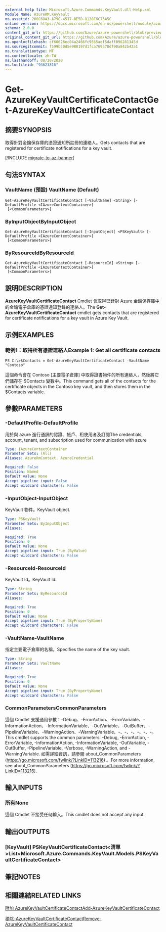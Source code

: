 ```yaml
---
external help file: Microsoft.Azure.Commands.KeyVault.dll-Help.xml
Module Name: AzureRM.KeyVault
ms.assetid: 200C68A3-A79C-4517-8E5D-8128F6C73A5C
online version: https://docs.microsoft.com/en-us/powershell/module/azurerm.keyvault/get-azurekeyvaultcertificatecontact
schema: 2.0.0
content_git_url: https://github.com/Azure/azure-powershell/blob/preview/src/ResourceManager/KeyVault/Commands.KeyVault/help/Get-AzureKeyVaultCertificateContact.md
original_content_git_url: https://github.com/Azure/azure-powershell/blob/preview/src/ResourceManager/KeyVault/Commands.KeyVault/help/Get-AzureKeyVaultCertificateContact.md
ms.openlocfilehash: cf60626ec04a2466fc9565aef5daff896281345d
ms.sourcegitcommit: f599b50d5e980197d1fca769378df90a842b42a1
ms.translationtype: MT
ms.contentlocale: zh-TW
ms.lasthandoff: 08/20/2020
ms.locfileid: "93623816"
---
```

# <span data-ttu-id="9eb70-101">Get-AzureKeyVaultCertificateContact</span><span class="sxs-lookup"><span data-stu-id="9eb70-101">Get-AzureKeyVaultCertificateContact</span></span>

## <span data-ttu-id="9eb70-102">摘要</span><span class="sxs-lookup"><span data-stu-id="9eb70-102">SYNOPSIS</span></span>
<span data-ttu-id="9eb70-103">取得針對金鑰保存庫的憑證通知所註冊的連絡人。</span><span class="sxs-lookup"><span data-stu-id="9eb70-103">Gets contacts that are registered for certificate notifications for a key vault.</span></span>

[!INCLUDE [migrate-to-az-banner](../../includes/migrate-to-az-banner.md)]

## <span data-ttu-id="9eb70-104">句法</span><span class="sxs-lookup"><span data-stu-id="9eb70-104">SYNTAX</span></span>

### <span data-ttu-id="9eb70-105">VaultName (預設) </span><span class="sxs-lookup"><span data-stu-id="9eb70-105">VaultName (Default)</span></span>
```
Get-AzureKeyVaultCertificateContact [-VaultName] <String> [-DefaultProfile <IAzureContextContainer>]
 [<CommonParameters>]
```

### <span data-ttu-id="9eb70-106">ByInputObject</span><span class="sxs-lookup"><span data-stu-id="9eb70-106">ByInputObject</span></span>
```
Get-AzureKeyVaultCertificateContact [-InputObject] <PSKeyVault> [-DefaultProfile <IAzureContextContainer>]
 [<CommonParameters>]
```

### <span data-ttu-id="9eb70-107">ByResourceId</span><span class="sxs-lookup"><span data-stu-id="9eb70-107">ByResourceId</span></span>
```
Get-AzureKeyVaultCertificateContact [-ResourceId] <String> [-DefaultProfile <IAzureContextContainer>]
 [<CommonParameters>]
```

## <span data-ttu-id="9eb70-108">說明</span><span class="sxs-lookup"><span data-stu-id="9eb70-108">DESCRIPTION</span></span>
<span data-ttu-id="9eb70-109">**AzureKeyVaultCertificateContact** Cmdlet 會取得已針對 Azure 金鑰保存庫中的金鑰電子倉庫的憑證通知登錄的連絡人。</span><span class="sxs-lookup"><span data-stu-id="9eb70-109">The **Get-AzureKeyVaultCertificateContact** cmdlet gets contacts that are registered for certificate notifications for a key vault in Azure Key Vault.</span></span>

## <span data-ttu-id="9eb70-110">示例</span><span class="sxs-lookup"><span data-stu-id="9eb70-110">EXAMPLES</span></span>

### <span data-ttu-id="9eb70-111">範例1：取得所有憑證連絡人</span><span class="sxs-lookup"><span data-stu-id="9eb70-111">Example 1: Get all certificate contacts</span></span>
```
PS C:\>$Contacts = Get-AzureKeyVaultCertificateContact -VaultName "Contoso"
```

<span data-ttu-id="9eb70-112">這個命令會在 Contoso [主要電子倉庫] 中取得證書物件的所有連絡人，然後將它們儲存在 $Contacts 變數中。</span><span class="sxs-lookup"><span data-stu-id="9eb70-112">This command gets all of the contacts for the certificate objects in the Contoso key vault, and then stores them in the $Contacts variable.</span></span>

## <span data-ttu-id="9eb70-113">參數</span><span class="sxs-lookup"><span data-stu-id="9eb70-113">PARAMETERS</span></span>

### <span data-ttu-id="9eb70-114">-DefaultProfile</span><span class="sxs-lookup"><span data-stu-id="9eb70-114">-DefaultProfile</span></span>
<span data-ttu-id="9eb70-115">用於與 azure 進行通訊的認證、帳戶、租使用者及訂閱</span><span class="sxs-lookup"><span data-stu-id="9eb70-115">The credentials, account, tenant, and subscription used for communication with azure</span></span>

```yaml
Type: IAzureContextContainer
Parameter Sets: (All)
Aliases: AzureRmContext, AzureCredential

Required: False
Position: Named
Default value: None
Accept pipeline input: False
Accept wildcard characters: False
```

### <span data-ttu-id="9eb70-116">-InputObject</span><span class="sxs-lookup"><span data-stu-id="9eb70-116">-InputObject</span></span>
<span data-ttu-id="9eb70-117">KeyVault 物件。</span><span class="sxs-lookup"><span data-stu-id="9eb70-117">KeyVault object.</span></span>

```yaml
Type: PSKeyVault
Parameter Sets: ByInputObject
Aliases:

Required: True
Position: 0
Default value: None
Accept pipeline input: True (ByValue)
Accept wildcard characters: False
```

### <span data-ttu-id="9eb70-118">-ResourceId</span><span class="sxs-lookup"><span data-stu-id="9eb70-118">-ResourceId</span></span>
<span data-ttu-id="9eb70-119">KeyVault Id。</span><span class="sxs-lookup"><span data-stu-id="9eb70-119">KeyVault Id.</span></span>

```yaml
Type: String
Parameter Sets: ByResourceId
Aliases:

Required: True
Position: 0
Default value: None
Accept pipeline input: True (ByPropertyName)
Accept wildcard characters: False
```

### <span data-ttu-id="9eb70-120">-VaultName</span><span class="sxs-lookup"><span data-stu-id="9eb70-120">-VaultName</span></span>
<span data-ttu-id="9eb70-121">指定主要電子倉庫的名稱。</span><span class="sxs-lookup"><span data-stu-id="9eb70-121">Specifies the name of the key vault.</span></span>

```yaml
Type: String
Parameter Sets: VaultName
Aliases:

Required: True
Position: 0
Default value: None
Accept pipeline input: True (ByPropertyName)
Accept wildcard characters: False
```

### <span data-ttu-id="9eb70-122">CommonParameters</span><span class="sxs-lookup"><span data-stu-id="9eb70-122">CommonParameters</span></span>
<span data-ttu-id="9eb70-123">這個 Cmdlet 支援通用參數：-Debug、-ErrorAction、-ErrorVariable、-InformationAction、-InformationVariable、-OutVariable、-OutBuffer、-PipelineVariable、-WarningAction、-WarningVariable、-、-、-、-、-、-。</span><span class="sxs-lookup"><span data-stu-id="9eb70-123">This cmdlet supports the common parameters: -Debug, -ErrorAction, -ErrorVariable, -InformationAction, -InformationVariable, -OutVariable, -OutBuffer, -PipelineVariable, -Verbose, -WarningAction, and -WarningVariable.</span></span> <span data-ttu-id="9eb70-124">如需詳細資訊，請參閱 about_CommonParameters (https://go.microsoft.com/fwlink/?LinkID=113216) 。</span><span class="sxs-lookup"><span data-stu-id="9eb70-124">For more information, see about_CommonParameters (https://go.microsoft.com/fwlink/?LinkID=113216).</span></span>

## <span data-ttu-id="9eb70-125">輸入</span><span class="sxs-lookup"><span data-stu-id="9eb70-125">INPUTS</span></span>

### <span data-ttu-id="9eb70-126">所有</span><span class="sxs-lookup"><span data-stu-id="9eb70-126">None</span></span>
<span data-ttu-id="9eb70-127">這個 Cmdlet 不接受任何輸入。</span><span class="sxs-lookup"><span data-stu-id="9eb70-127">This cmdlet does not accept any input.</span></span>

## <span data-ttu-id="9eb70-128">輸出</span><span class="sxs-lookup"><span data-stu-id="9eb70-128">OUTPUTS</span></span>

### <span data-ttu-id="9eb70-129">[KeyVault] PSKeyVaultCertificateContact<清單></span><span class="sxs-lookup"><span data-stu-id="9eb70-129">List<Microsoft.Azure.Commands.KeyVault.Models.PSKeyVaultCertificateContact></span></span>

## <span data-ttu-id="9eb70-130">筆記</span><span class="sxs-lookup"><span data-stu-id="9eb70-130">NOTES</span></span>

## <span data-ttu-id="9eb70-131">相關連結</span><span class="sxs-lookup"><span data-stu-id="9eb70-131">RELATED LINKS</span></span>

[<span data-ttu-id="9eb70-132">附加 AzureKeyVaultCertificateContact</span><span class="sxs-lookup"><span data-stu-id="9eb70-132">Add-AzureKeyVaultCertificateContact</span></span>](./Add-AzureKeyVaultCertificateContact.md)

[<span data-ttu-id="9eb70-133">移除-AzureKeyVaultCertificateContact</span><span class="sxs-lookup"><span data-stu-id="9eb70-133">Remove-AzureKeyVaultCertificateContact</span></span>](./Remove-AzureKeyVaultCertificateContact.md)

